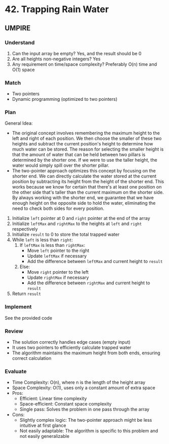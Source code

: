 # 42. Trapping Rain Water

## UMPIRE

### Understand
1. Can the input array be empty?
   Yes, and the result should be 0
2. Are all heights non-negative integers?
   Yes
3. Any requirement on time/space complexity?
   Preferably O(n) time and O(1) space

### Match
- Two pointers
- Dynamic programming (optimized to two pointers)

### Plan
General Idea: 
- The original concept involves remembering the maximum height to the left and right of each position. We then choose the smaller of these two heights and subtract the current position's height to determine how much water can be stored. The reason for selecting the smaller height is that the amount of water that can be held between two pillars is determined by the shorter one. If we were to use the taller height, the water would simply spill over the shorter pillar.
- The two-pointer approach optimizes this concept by focusing on the shorter end. We can directly calculate the water stored at the current position by subtracting its height from the height of the shorter end. This works because we know for certain that there's at least one position on the other side that's taller than the current maximum on the shorter side. By always working with the shorter end, we guarantee that we have enough height on the opposite side to hold the water, eliminating the need to check both sides for every position.

1. Initialize `left` pointer at 0 and `right` pointer at the end of the array
2. Initialize `leftMax` and `rightMax` to the heights at `left` and `right` respectively
3. Initialize `result` to 0 to store the total trapped water
4. While `left` is less than `right`:
   1. If `leftMax` is less than `rightMax`:
      - Move `left` pointer to the right
      - Update `leftMax` if necessary
      - Add the difference between `leftMax` and current height to `result`
   2. Else:
      - Move `right` pointer to the left
      - Update `rightMax` if necessary
      - Add the difference between `rightMax` and current height to `result`
5. Return `result`

### Implement
See the provided code

### Review
- The solution correctly handles edge cases (empty input)
- It uses two pointers to efficiently calculate trapped water
- The algorithm maintains the maximum height from both ends, ensuring correct calculation

### Evaluate
- Time Complexity: O(n), where n is the length of the height array
- Space Complexity: O(1), uses only a constant amount of extra space
- Pros:
  - Efficient: Linear time complexity
  - Space-efficient: Constant space complexity
  - Single pass: Solves the problem in one pass through the array
- Cons:
  - Slightly complex logic: The two-pointer approach might be less intuitive at first glance
  - Not easily adaptable: The algorithm is specific to this problem and not easily generalizable